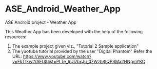 # ASE_Android_Weather_App
ASE Android project - Weather App

This Weather App has been developed with the help of the following resources:
1. The example project given viz., "Tutorial 2 Sample application"
2. The yuotube tutorial provided by the user "Digital Phantom"
   Refer the URL: <https://www.youtube.com/watch?v=FkT1kwtYSFU&list=PLTe_6UI7bxJu_07Wzh8IQPSMa2HNgmYKC>
